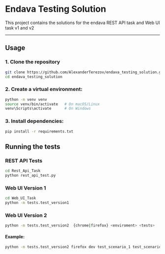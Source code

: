 # Endava Testing Solution

This project contains the solutions for the endava REST API task and Web UI task v1 and v2

---

## Usage

### 1. Clone the repository

```bash
git clone https://github.com/AlexanderTerezov/endava_testing_solution.git
cd endava_testing_solution
```

### 2. Create a virtual environment:

```bash
python -m venv venv
source venv/bin/activate   # On macOS/Linux
venv\Scripts\activate      # On Windows
```

### 3. Install dependencies:

```bash
pip install -r requirements.txt
```

## Running the tests

### REST API Tests

```bash
cd Rest_Api_Task
python rest_api_test.py
```

### Web UI Version 1

```bash
cd Web_UI_Task
python -m tests.test_version1
```

### Web UI Version 2

```bash
python -m tests.test_version2  {chrome|firefox} <enviroment> <tests>
```

#### Example:

```bash
python -m tests.test_version2 firefox dev test_scenario_1 test_scenario_2
```

